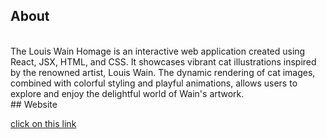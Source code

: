 ## About

<br>
The Louis Wain Homage is an interactive web application created using React, JSX, HTML, and CSS. It showcases vibrant cat illustrations inspired by the renowned artist, Louis Wain. The dynamic rendering of cat images, combined with colorful styling and playful animations, allows users to explore and enjoy the delightful world of Wain's artwork.

<br>
## Website

[click on this link](https://louis-wain-react-me.web.app)

<br>
